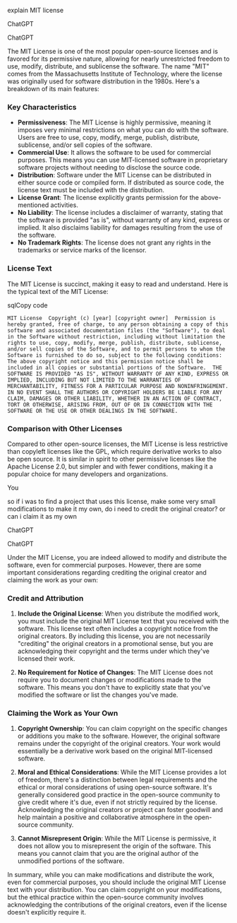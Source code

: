 explain MIT license

ChatGPT

ChatGPT

The MIT License is one of the most popular open-source licenses and is favored for its permissive nature, allowing for nearly unrestricted freedom to use, modify, distribute, and sublicense the software. The name "MIT" comes from the Massachusetts Institute of Technology, where the license was originally used for software distribution in the 1980s. Here's a breakdown of its main features:

### Key Characteristics

- **Permissiveness**: The MIT License is highly permissive, meaning it imposes very minimal restrictions on what you can do with the software. Users are free to use, copy, modify, merge, publish, distribute, sublicense, and/or sell copies of the software.
- **Commercial Use**: It allows the software to be used for commercial purposes. This means you can use MIT-licensed software in proprietary software projects without needing to disclose the source code.
- **Distribution**: Software under the MIT License can be distributed in either source code or compiled form. If distributed as source code, the license text must be included with the distribution.
- **License Grant**: The license explicitly grants permission for the above-mentioned activities.
- **No Liability**: The license includes a disclaimer of warranty, stating that the software is provided "as is", without warranty of any kind, express or implied. It also disclaims liability for damages resulting from the use of the software.
- **No Trademark Rights**: The license does not grant any rights in the trademarks or service marks of the licensor.

### License Text

The MIT License is succinct, making it easy to read and understand. Here is the typical text of the MIT License:

sqlCopy code

`MIT License  Copyright (c) [year] [copyright owner]  Permission is hereby granted, free of charge, to any person obtaining a copy of this software and associated documentation files (the "Software"), to deal in the Software without restriction, including without limitation the rights to use, copy, modify, merge, publish, distribute, sublicense, and/or sell copies of the Software, and to permit persons to whom the Software is furnished to do so, subject to the following conditions:  The above copyright notice and this permission notice shall be included in all copies or substantial portions of the Software.  THE SOFTWARE IS PROVIDED "AS IS", WITHOUT WARRANTY OF ANY KIND, EXPRESS OR IMPLIED, INCLUDING BUT NOT LIMITED TO THE WARRANTIES OF MERCHANTABILITY, FITNESS FOR A PARTICULAR PURPOSE AND NONINFRINGEMENT. IN NO EVENT SHALL THE AUTHORS OR COPYRIGHT HOLDERS BE LIABLE FOR ANY CLAIM, DAMAGES OR OTHER LIABILITY, WHETHER IN AN ACTION OF CONTRACT, TORT OR OTHERWISE, ARISING FROM, OUT OF OR IN CONNECTION WITH THE SOFTWARE OR THE USE OR OTHER DEALINGS IN THE SOFTWARE.`

### Comparison with Other Licenses

Compared to other open-source licenses, the MIT License is less restrictive than copyleft licenses like the GPL, which require derivative works to also be open source. It is similar in spirit to other permissive licenses like the Apache License 2.0, but simpler and with fewer conditions, making it a popular choice for many developers and organizations.

You

so if i was to find a project that uses this license, make some very small modifications to make it my own, do i need to credit the original creator? or can i claim it as my own

ChatGPT

ChatGPT

Under the MIT License, you are indeed allowed to modify and distribute the software, even for commercial purposes. However, there are some important considerations regarding crediting the original creator and claiming the work as your own:

### Credit and Attribution

1. **Include the Original License**: When you distribute the modified work, you must include the original MIT License text that you received with the software. This license text often includes a copyright notice from the original creators. By including this license, you are not necessarily "crediting" the original creators in a promotional sense, but you are acknowledging their copyright and the terms under which they've licensed their work.
    
2. **No Requirement for Notice of Changes**: The MIT License does not require you to document changes or modifications made to the software. This means you don't have to explicitly state that you've modified the software or list the changes you've made.
    

### Claiming the Work as Your Own

1. **Copyright Ownership**: You can claim copyright on the specific changes or additions you make to the software. However, the original software remains under the copyright of the original creators. Your work would essentially be a derivative work based on the original MIT-licensed software.
    
2. **Moral and Ethical Considerations**: While the MIT License provides a lot of freedom, there's a distinction between legal requirements and the ethical or moral considerations of using open-source software. It's generally considered good practice in the open-source community to give credit where it's due, even if not strictly required by the license. Acknowledging the original creators or project can foster goodwill and help maintain a positive and collaborative atmosphere in the open-source community.
    
3. **Cannot Misrepresent Origin**: While the MIT License is permissive, it does not allow you to misrepresent the origin of the software. This means you cannot claim that you are the original author of the unmodified portions of the software.
    

In summary, while you can make modifications and distribute the work, even for commercial purposes, you should include the original MIT License text with your distribution. You can claim copyright on your modifications, but the ethical practice within the open-source community involves acknowledging the contributions of the original creators, even if the license doesn't explicitly require it.